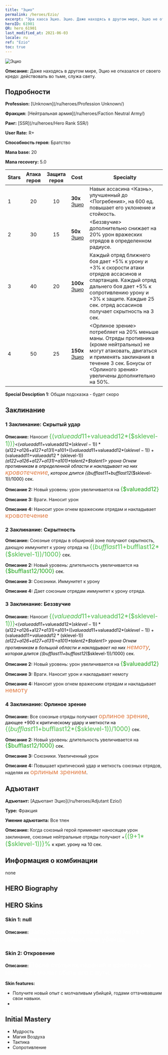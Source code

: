 ```yaml
---
title: "Эцио"
permalink: /heroes/Ezio/
excerpt: "Эра хаоса Эцио. Эцио. Даже находясь в другом мире, Эцио не отказался от своего кредо: действовать во тьме, служа свету."
heroID: 61901
QR: hero_61901
last_modified_at: 2021-06-03
locale: ru
ref: "Ezio"
toc: true
---
```

  ![Эцио](/images/h/h_Ezio.jpg)

 **Описание:** Даже находясь в другом мире, Эцио не отказался от своего кредо: действовать во тьме, служа свету.
## Подробности
 **Profession:**  [Unknown](/ru/heroes/Profession Unknown/)

 **Фракция:** [Нейтральная армия](/ru/heroes/Faction Neutral Army/)

 **Ранг:** [SSR](/ru/heroes/Hero Rank SSR/)

 **User Rate:** R+

 **Способность героя:** Братство

 **Mana base:** 20

 **Mana recovery:** 5.0


  | Stars | Атака героя | Защита героя | Cost |     Specialty     |
  |---------|:---------------:|:---------------:|:--|--------------------|
  |    1    | 20 | 10 | **30x** [Эцио](/ItemsRU/her_398/) | Навык ассасина <Казнь>, улучшенный до <Погребения>, на 600 ед. повышает его уклонение и стойкость. |
  |    2    | 30 | 15 | **50x** [Эцио](/ItemsRU/her_398/) | <Беззвучие> дополнительно снижает на 20% урон вражеских отрядов в определенном радиусе. |
  |    3    | 40 | 20 | **100x** [Эцио](/ItemsRU/her_398/) | Каждый отряд ближнего боя дает +5% к урону и +3% к скорости атаки отрядов ассасинов и спартанцев. Каждый отряд дальнего боя дает +5% к сопротивлению урону и +3% к защите. Каждые 25 сек. отряд ассасинов получает скрытность на 3 сек. |
  |    4    | 50 | 25 | **150x** [Эцио](/ItemsRU/her_398/) | <Орлиное зрение> потребляет на 20% меньше маны. Отряды противника (кроме нейтральных) не могут атаковать, двигаться и применять заклинания в течение 3 сек. Бонусы от <Орлиного зрения> увеличены дополнительно на 50%. |

 **Special Desciption 1:** Общая подсказка - будет скоро

## Заклинание
### 1 Заклинание: Скрытый удар
 **Описание:** Наносит <span style="color: #48b946;font-size:20px">{($valueadd11+$valueadd12*($sklevel-1))}</span><span style="color: black"><($valueadd11+$valueadd12*($sklevel-1))*($a122+$a126+$a127+$a131)+$a101+(($valueadd11+$valueadd12*($sklevel-1))+($valueadd11+$valueadd12*($sklevel-1))*($a122+$a126+$a127+$a131)+$a101)*$talent2+$talent1> урона Огнем противникам в определенной области и накладывает на них <span style="color: #e07c44;font-size:20px">кровотечение</span><span style="color: black">, которое длится {($bufflast11+$bufflast12*($sklevel-1))/1000} сек.

 **Описание 2:** Новый уровень: урон увеличивается на <span style="color: #1ca216;font-size:18px">{$valueadd12}</span><span style="color: black">

 **Описание 3:** Враги. Наносит урон

 **Описание 4:** Наносит урон огнем вражеским отрядам и накладывает <span style="color: #e07c44;font-size:20px">кровотечение</span><span style="color: black">

### 2 Заклинание: Скрытность
 **Описание:** Союзные отряды в обширной зоне получают скрытность, дающую иммунитет к урону отряда на <span style="color: #48b946;font-size:20px">{($bufflast11+$bufflast12*($sklevel-1))/1000}</span><span style="color: black"> сек.

 **Описание 2:** Новый уровень: длительность увеличивается на <span style="color: #1ca216;font-size:18px">{$bufflast12/1000}</span><span style="color: black"> сек.

 **Описание 3:** Союзники. Иммунитет к урону

 **Описание 4:** Дает союзным отрядам иммунитет к урону отряда.

### 3 Заклинание: Беззвучие
 **Описание:** Наносит <span style="color: #48b946;font-size:20px">{($valueadd11+$valueadd12*($sklevel-1))}</span><span style="color: black"><($valueadd11+$valueadd12*($sklevel-1))*($a122+$a126+$a127+$a131)+$a101+(($valueadd11+$valueadd12*($sklevel-1))+($valueadd11+$valueadd12*($sklevel-1))*($a122+$a126+$a127+$a131)+$a101)*$talent2+$talent1> урона Огнем противникам в большой области и накладывает на них <span style="color: #e07c44;font-size:20px">немоту</span><span style="color: black">, которая длится {($bufflast11+$bufflast12*($sklevel-1))/1000} сек.

 **Описание 2:** Новый уровень: урон увеличивается на <span style="color: #1ca216;font-size:18px">{$valueadd12}</span><span style="color: black">

 **Описание 3:** Враги. Наносит урон и накладывает немоту

 **Описание 4:** Наносит урон огнем вражеским отрядам и накладывает <span style="color: #e07c44;font-size:20px">немоту</span><span style="color: black">

### 4 Заклинание: Орлиное зрение
 **Описание:** Все союзные отряды получают <span style="color: #e07c44;font-size:20px">орлиное зрение</span><span style="color: black">, дающее +900 к критическому удару и меткости на <span style="color: #48b946;font-size:20px">{($bufflast11+$bufflast12*($sklevel-1))/1000}</span><span style="color: black"> сек.

 **Описание 2:** Новый уровень: длительность увеличивается на <span style="color: #1ca216;font-size:18px">{$bufflast12/1000}</span><span style="color: black"> сек.

 **Описание 3:** Союзники. Увеличенный урон

 **Описание 4:** Повышает критический удар и меткость союзных отрядов, наделяя их <span style="color: #e07c44;font-size:20px">орлиным зрением</span><span style="color: black">.


## Адъютант

 **Адъютант:**  [Адъютант Эцио](/ru/heroes/Adjutant Ezio/) 

 **Type:**  Фракция 

 **Умение адъютанта:**  Все тлен 

 **Описание:** Когда союзный герой применяет наносящее урон заклинание, союзные нейтральные отряды получают +<span style="color: #48b946;font-size:20px">{(9+1*($sklevel-1))}%</span><span style="color: black"> к крит. урону на 10 сек.

## Информация о комбинации

  none
## HERO Biography

## HERO Skins
### Skin 1: **null**

 **Описание:** <span style="color: #ffffff;font-size:20px">Загадочный человек из иного мира с выдающимися способностями убийцы.</span>


### Skin 2: **Откровение**

 **Описание:** <span style="color: #ffffff;font-size:20px">После стольких падений и взлетов уже ничто не сможет сбить его с пути. </span>

 **Skin features:** 

   - Получите новый опыт с молчаливым убийцей, годами оттачивавшим свои навыки.
   - 


## Initial Mastery
   - Мудрость
   - Магия Воздуха
   - Тактика
   - Сопротивление
